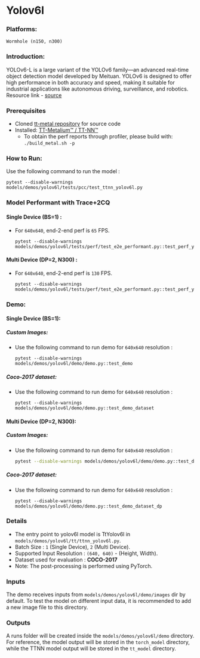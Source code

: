 # Yolov6l

### Platforms:
    Wormhole (n150, n300)

### Introduction:
YOLOv6-L is a large variant of the YOLOv6 family—an advanced real-time object detection model developed by Meituan. YOLOv6 is designed to offer high performance in both accuracy and speed, making it suitable for industrial applications like autonomous driving, surveillance, and robotics. Resource link - [source](https://github.com/meituan/YOLOv6)

### Prerequisites
- Cloned [tt-metal repository](https://github.com/tenstorrent/tt-metal) for source code
- Installed: [TT-Metalium™ / TT-NN™](https://github.com/tenstorrent/tt-metal/blob/main/INSTALLING.md)
  - To obtain the perf reports through profiler, please build with: `./build_metal.sh -p`


### How to Run:

Use the following command to run the model :
```
pytest --disable-warnings models/demos/yolov6l/tests/pcc/test_ttnn_yolov6l.py
```

### Model Performant with Trace+2CQ

#### Single Device (BS=1) :

- For `640x640`, end-2-end perf is `65` FPS.

  ```
  pytest --disable-warnings models/demos/yolov6l/tests/perf/test_e2e_performant.py::test_perf_yolov6l
  ```

#### Multi Device (DP=2, N300) :

- For `640x640`, end-2-end perf is `130` FPS.

  ```
  pytest --disable-warnings models/demos/yolov6l/tests/perf/test_e2e_performant.py::test_perf_yolov6l_dp
  ```

### Demo:

#### Single Device (BS=1):

##### Custom Images:

- Use the following command to run demo for `640x640` resolution :

    ```
    pytest --disable-warnings models/demos/yolov6l/demo/demo.py::test_demo
    ```


##### Coco-2017 dataset:

- Use the following command to run demo for `640x640` resolution :

  ```
  pytest --disable-warnings models/demos/yolov6l/demo/demo.py::test_demo_dataset
  ```

#### Multi Device (DP=2, N300):

##### Custom Images:

- Use the following command to run demo for `640x640` resolution :

  ```bash
  pytest --disable-warnings models/demos/yolov6l/demo/demo.py::test_demo_dp
  ```

##### Coco-2017 dataset:

- Use the following command to run demo for `640x640` resolution :

  ```
  pytest --disable-warnings models/demos/yolov6l/demo/demo.py::test_demo_dataset_dp
  ```

### Details
- The entry point to yolov6l model is TtYolov6l in `models/demos/yolov6l/tt/ttnn_yolov6l.py`.
- Batch Size : `1` (Single Device), `2` (Multi Device).
- Supported Input Resolution : `(640, 640)` - (Height, Width).
- Dataset used for evaluation : **COCO-2017**
- Note: The post-processing is performed using PyTorch.

### Inputs
The demo receives inputs from `models/demos/yolov6l/demo/images` dir by default. To test the model on different input data, it is recommended to add a new image file to this directory.

### Outputs
A runs folder will be created inside the `models/demos/yolov6l/demo` directory. For reference, the model output will be stored in the `torch_model` directory, while the TTNN model output will be stored in the `tt_model` directory.
